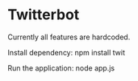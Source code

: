 ﻿# Twitterbot

Currently all features are hardcoded.

Install dependency: npm install twit

Run the application: node app.js

